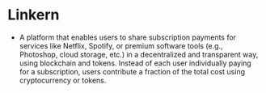 # Linkern

-  A platform that enables users to share subscription payments for services like Netflix, Spotify, or premium software tools (e.g., Photoshop, cloud storage, etc.) in a decentralized and transparent way, using blockchain and tokens. Instead of each user individually paying for a subscription, users contribute a fraction of the total cost using cryptocurrency or tokens.